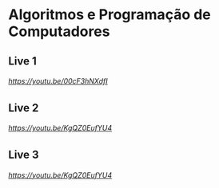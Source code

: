 # Algoritmos e Programação de Computadores
## Live 1
#### 
###### https://youtu.be/00cF3hNXdfI
## Live 2
#### 
###### https://youtu.be/KgQZ0EufYU4
## Live 3
#### 
###### https://youtu.be/KgQZ0EufYU4
